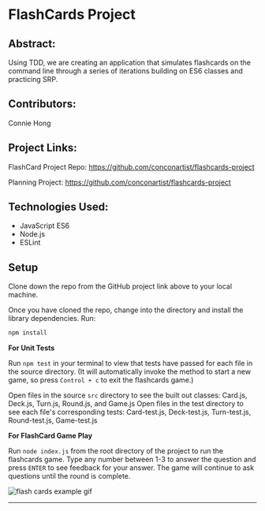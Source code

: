 # FlashCards Project

## Abstract:

Using TDD, we are creating an application that simulates flashcards on the command line through a series of iterations building on ES6 classes and practicing SRP.

## Contributors:

Connie Hong

## Project Links:

FlashCard Project Repo: https://github.com/conconartist/flashcards-project

Planning Project: https://github.com/conconartist/flashcards-project

## Technologies Used:

* JavaScript ES6
* Node.js
* ESLint

## Setup

Clone down the repo from the GitHub project link above to your local machine.

Once you have cloned the repo, change into the directory and install the library dependencies. Run:

```bash
npm install
```

**For Unit Tests**

Run `npm test` in your terminal to view that tests have passed for each file in the source directory. (It will automatically invoke the method to start a new game, so press `Control + c` to exit the flashcards game.)

Open files in the source `src` directory to see the built out classes: Card.js, Deck.js, Turn.js, Round.js, and Game.js
Open files in the test directory to see each file's corresponding tests: Card-test.js, Deck-test.js, Turn-test.js, Round-test.js, Game-test.js

**For FlashCard Game Play**

Run `node index.js` from the root directory of the project to run the flashcards game. Type any number between 1-3 to answer the question and press `ENTER` to see feedback for your answer. The game will continue to ask questions until the round is complete.


![flash cards example gif](https://media.giphy.com/media/YV6rHEA5R1tMscTvGk/giphy.gif)

---
